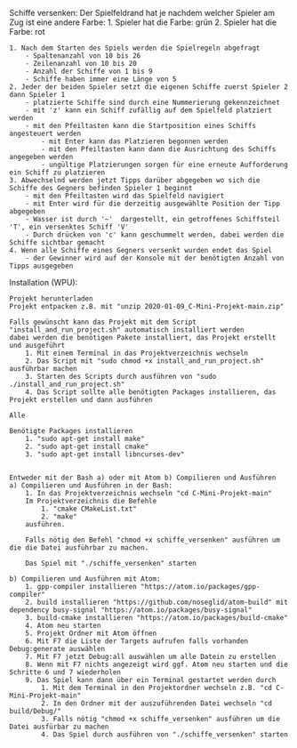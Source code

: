 Schiffe versenken:
	Der Spielfeldrand hat je nachdem welcher Spieler am Zug ist eine andere Farbe:
		1. Spieler hat die Farbe: grün
		2. Spieler hat die Farbe: rot

	1. Nach dem Starten des Spiels werden die Spielregeln abgefragt
		- Spaltenanzahl von 10 bis 26
		- Zeilenanzahl von 10 bis 20
		- Anzahl der Schiffe von 1 bis 9
		- Schiffe haben immer eine Länge von 5
	2. Jeder der beiden Spieler setzt die eigenen Schiffe zuerst Spieler 2 dann Spieler 1
		- platzierte Schiffe sind durch eine Nummerierung gekennzeichnet
		- mit 'z' kann ein Schiff zufällig auf dem Spielfeld platziert werden
		- mit den Pfeiltasten kann die Startposition eines Schiffs angesteuert werden
			- mit Enter kann das Platzieren begonnen werden
			- mit den Pfeiltasten kann dann die Ausrichtung des Schiffs angegeben werden
			- ungültige Platzierungen sorgen für eine erneute Aufforderung ein Schiff zu platzieren
	3. Abwechselnd werden jetzt Tipps darüber abgegeben wo sich die Schiffe des Gegners befinden Spieler 1 beginnt
		- mit den Pfeiltasten wird das Spielfeld navigiert
		- mit Enter wird für die derzeitig ausgewählte Position der Tipp abgegeben
		- Wasser ist durch '~'  dargestellt, ein getroffenes Schiffsteil 'T', ein versenktes Schiff 'V'
		- Durch drücken von 'c' kann geschummelt werden, dabei werden die Schiffe sichtbar gemacht
	4. Wenn alle Schiffe eines Gegners versenkt wurden endet das Spiel
		- der Gewinner wird auf der Konsole mit der benötigten Anzahl von Tipps ausgegeben
	
Installation (WPU):

	Projekt herunterladen
	Projekt entpacken z.B. mit "unzip 2020-01-09_C-Mini-Projekt-main.zip"
	
	Falls gewünscht kann das Projekt mit dem Script "install_and_run_project.sh" automatisch installiert werden
	dabei werden die benötigen Pakete installiert, das Projekt erstellt und ausgeführt
		1. Mit einem Terminal in das Projektverzeichnis wechseln
		2. Das Script mit "sudo chmod +x install_and_run_project.sh" ausführbar machen
		3. Starten des Scripts durch ausführen von "sudo ./install_and_run_project.sh"
		4. Das Script sollte alle benötigten Packages installieren, das Projekt erstellen und dann ausführen
	
	Alle 

	Benötigte Packages installieren
		1. "sudo apt-get install make"
		2. "sudo apt-get install cmake"
		3. "sudo apt-get install libncurses-dev"


	Entweder mit der Bash a) oder mit Atom b) Compilieren und Ausführen
	a) Compilieren und Ausführen in der Bash:
		1. In das Projektverzeichnis wechseln "cd C-Mini-Projekt-main"
		Im Projektverzeichnis die Befehle
			1. "cmake CMakeList.txt"
			2. "make"
		ausführen.

		Falls nötig den Befehl "chmod +x schiffe_versenken" ausführen um die die Datei ausführbar zu machen.

		Das Spiel mit "./schiffe_versenken" starten

	b) Compilieren und Ausführen mit Atom:
		1. gpp-compiler installieren "https://atom.io/packages/gpp-compiler"
		2. build installieren "https://github.com/noseglid/atom-build" mit dependency busy-signal "https://atom.io/packages/busy-signal"
		3. build-cmake installieren "https://atom.io/packages/build-cmake"
		4. Atom neu starten
		5. Projekt Ordner mit Atom öffnen
		6. Mit F7 die Liste der Targets aufrufen falls vorhanden Debug:generate auswählen
		7. Mit F7 jetzt Debug:all auswählen um alle Datein zu erstellen
		8. Wenn mit F7 nichts angezeigt wird ggf. Atom neu starten und die Schritte 6 und 7 wiederholen
		9. Das Spiel kann dann über ein Terminal gestartet werden durch
			1. Mit dem Terminal in den Projektordner wechseln z.B. "cd C-Mini-Projekt-main"
			2. In den Ordner mit der auszuführenden Datei wechseln "cd build/Debug/"
			3. Falls nötig "chmod +x schiffe_versenken" ausführen um die Datei ausfürbar zu machen
			4. Das Spiel durch ausführen von "./schiffe_versenken" starten
